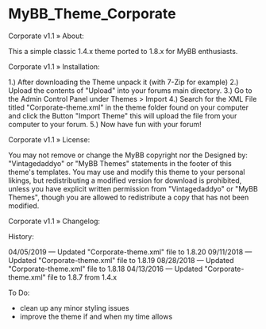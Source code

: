 # MyBB_Theme_Corporate


Corporate v1.1
» About:

This a simple classic 1.4.x theme ported to 1.8.x for MyBB enthusiasts.

Corporate v1.1
» Installation:

1.) After downloading the Theme unpack it (with 7-Zip for example)
2.) Upload the contents of "Upload" into your forums main directory.
3.) Go to the Admin Control Panel under Themes > Import
4.) Search for the XML File titled "Corporate-theme.xml" in the theme folder found on your computer and click the Button "Import Theme" this will upload the file from your computer to your forum.
5.) Now have fun with your forum!

Corporate v1.1
» License:

You may not remove or change the MyBB copyright nor the Designed by: "Vintagedaddyo" or "MyBB Themes" statements in the footer of this theme's templates. You may use and modify this theme to your personal likings, but redistributing a modified version for download is prohibited, unless you have explicit written permission from "Vintagedaddyo" or "MyBB Themes", though you are allowed to redistribute a copy that has not been modified.

Corporate v1.1
» Changelog:

History:

04/05/2019 — Updated "Corporate-theme.xml" file to 1.8.20
09/11/2018 — Updated "Corporate-theme.xml" file to 1.8.19
08/28/2018 — Updated "Corporate-theme.xml" file to 1.8.18
04/13/2016 — Updated "Corporate-theme.xml" file to 1.8.7 from 1.4.x

To Do:
* clean up any minor styling issues
* improve the theme if and when my time allows
